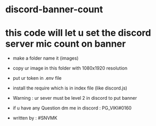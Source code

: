 # discord-banner-count
# this code will let u set the discord server mic count on banner

* make a folder name it (images)

* copy ur image in this folder with 1080x1920 resolution 

* put ur token in .env file

* install the require which is in index file (like discord.js)

* Warning : ur sever must be level 2 in discord to put banner 
 
* if u have any Question dm me in discord : PG_VIKI#0160

* written by : #SNVMK
